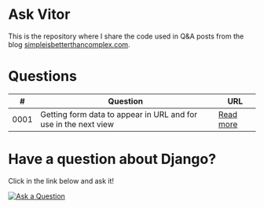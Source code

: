 # Ask Vitor

This is the repository where I share the code used in Q&A posts from the blog [simpleisbetterthancomplex.com](https://simpleisbetterthancomplex.com).

# Questions

\# | Question | URL
--|----------|-----
0001 | Getting form data to appear in URL and for use in the next view | [Read more](https://github.com/sibtc/askvitor/tree/master/0001)

# Have a question about Django?

Click in the link below and ask it!

[![Ask a Question](https://simpleisbetterthancomplex.com/img/btn_ask_a_question.png)](http://sibt.co/askvitor)
